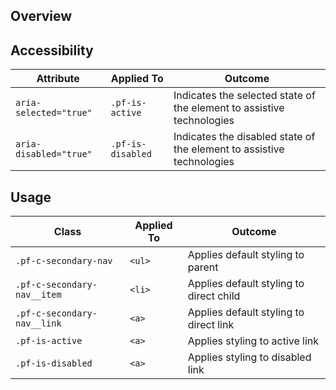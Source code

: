 ## Overview

## Accessibility

| Attribute | Applied To | Outcome |
| -- | -- | -- |
| `aria-selected="true"` | `.pf-is-active` |  Indicates the selected state of the element to assistive technologies |
| `aria-disabled="true"` | `.pf-is-disabled` |  Indicates the disabled state of the element to assistive technologies |

## Usage

| Class | Applied To | Outcome |
| -- | -- | -- |
| `.pf-c-secondary-nav` | `<ul>` |  Applies default styling to parent |
| `.pf-c-secondary-nav__item` | `<li>` |  Applies default styling to direct child |
| `.pf-c-secondary-nav__link` | `<a>` | Applies default styling to direct link |
| `.pf-is-active` | `<a>` | Applies styling to active link |
| `.pf-is-disabled` | `<a>` | Applies styling to disabled link |
